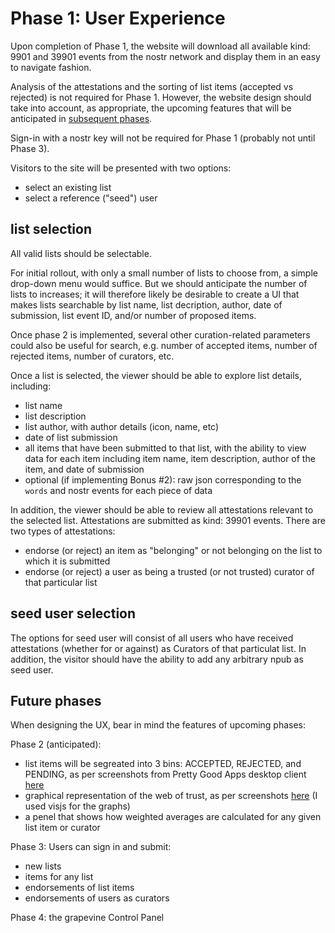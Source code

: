 Phase 1: User Experience
=====

Upon completion of Phase 1, the website will download all available kind: 9901 and 39901 events from the nostr network and display them in an easy to navigate fashion. 

Analysis of the attestations and the sorting of list items (accepted vs rejected) is not required for Phase 1. However, the website design should take into account, as appropriate, the upcoming features that will be anticipated in [subsequent phases](https://github.com/wds4/DCoSL/tree/main/bounties/curatedLists).

Sign-in with a nostr key will not be required for Phase 1 (probably not until Phase 3).

Visitors to the site will be presented with two options:
- select an existing list 
- select a reference ("seed") user

## list selection

All valid lists should be selectable. 

For initial rollout, with only a small number of lists to choose from, a simple drop-down menu would suffice. But we should anticipate the number of lists to increases; it will therefore likely be desirable to create a UI that makes lists searchable by list name, list decription, author, date of submission, list event ID, and/or number of proposed items. 

Once phase 2 is implemented, several other curation-related parameters could also be useful for search, e.g. number of accepted items, number of rejected items, number of curators, etc.

Once a list is selected, the viewer should be able to explore list details, including:
- list name
- list description
- list author, with author details (icon, name, etc)
- date of list submission
- all items that have been submitted to that list, with the ability to view data for each item including item name, item description, author of the item, and date of submission
- optional (if implementing Bonus #2): raw json corresponding to the `words` and nostr events for each piece of data

In addition, the viewer should be able to review all attestations relevant to the selected list. Attestations are submitted as kind: 39901 events. There are two types of attestations:
- endorse (or reject) an item as "belonging" or not belonging on the list to which it is submitted
- endorse (or reject) a user as being a trusted (or not trusted) curator of that particular list

## seed user selection

The options for seed user will consist of all users who have received attestations (whether for or against) as Curators of that particulat list. In addition, the visitor should have the ability to add any arbitrary npub as seed user.

## Future phases

When designing the UX, bear in mind the features of upcoming phases:

Phase 2 (anticipated):
- list items will be segreated into 3 bins: ACCEPTED, REJECTED, and PENDING, as per screenshots from Pretty Good Apps desktop client [here](https://github.com/wds4/pretty-good/blob/main/appDescriptions/curatedLists/exampleListCuration.md)
- graphical representation of the web of trust, as per screenshots [here](https://github.com/wds4/pretty-good/blob/main/appDescriptions/curatedLists/exampleListCurationGrapevine.md) (I used visjs for the graphs)
- a penel that shows how weighted averages are calculated for any given list item or curator

Phase 3: Users can sign in and submit:
- new lists
- items for any list
- endorsements of list items
- endorsements of users as curators 

Phase 4: the grapevine Control Panel 
